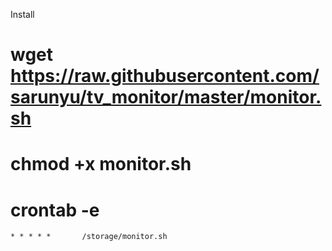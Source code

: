 Install

# wget https://raw.githubusercontent.com/sarunyu/tv_monitor/master/monitor.sh
# chmod +x monitor.sh
# crontab -e
`* * * * *       /storage/monitor.sh`
